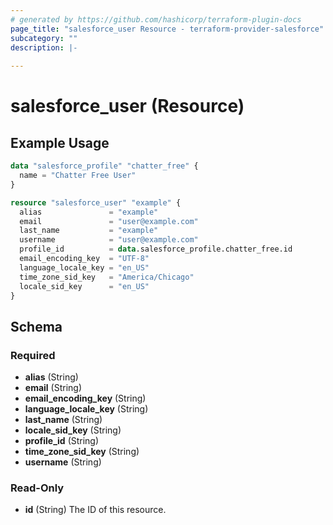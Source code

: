 ```yaml
---
# generated by https://github.com/hashicorp/terraform-plugin-docs
page_title: "salesforce_user Resource - terraform-provider-salesforce"
subcategory: ""
description: |-
  
---
```


# salesforce_user (Resource)



## Example Usage

```terraform
data "salesforce_profile" "chatter_free" {
  name = "Chatter Free User"
}

resource "salesforce_user" "example" {
  alias               = "example"
  email               = "user@example.com"
  last_name           = "example"
  username            = "user@example.com"
  profile_id          = data.salesforce_profile.chatter_free.id
  email_encoding_key  = "UTF-8"
  language_locale_key = "en_US"
  time_zone_sid_key   = "America/Chicago"
  locale_sid_key      = "en_US"
}
```

<!-- schema generated by tfplugindocs -->
## Schema

### Required

- **alias** (String)
- **email** (String)
- **email_encoding_key** (String)
- **language_locale_key** (String)
- **last_name** (String)
- **locale_sid_key** (String)
- **profile_id** (String)
- **time_zone_sid_key** (String)
- **username** (String)

### Read-Only

- **id** (String) The ID of this resource.


